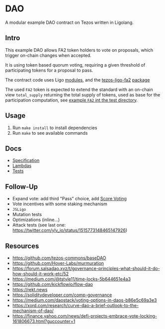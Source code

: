 # DAO

A modular example DAO contract on Tezos written in Ligolang.  

## Intro

This example DAO allows FA2 token holders to vote on proposals, which trigger
on-chain changes when accepted.

It is using token based quorum voting, requiring a given threshold of
participating tokens for a proposal to pass.

The contract code uses Ligo [modules](https://ligolang.org/docs/language-basics/modules/),
and the [tezos-ligo-fa2](https://www.npmjs.com/package/tezos-ligo-fa2) [package](https://ligolang.org/docs/advanced/package-management)

The used `FA2` token is expected to extend the standard with an on-chain view
`total_supply` returning the total supply of tokens, used as base for the
participation computation, see [example `FA2` int the test directory](./test/bootstrap/single_asset.mligo).

## Usage

1. Run `make install` to install dependencies
2. Run `make` to see available commands

## Docs

- [Specification](./docs/specification.md)
- [Lambdas](./docs/lambdas.md)
- [Tests](./docs/tests.md)

## Follow-Up

- Expand vote: add third "Pass" choice, add [Score Voting](https://en.wikipedia.org/wiki/Score_voting)
- Vote incentives with some staking mechanism
- `JSLigo`
- Mutation tests
- Optimizations (inline...)
- Attack tests (see last one: <https://twitter.com/ylv_io/status/1515773148465147926>)

## Resources

- <https://github.com/tezos-commons/baseDAO>
- <https://github.com/Hover-Labs/murmuration>
- <https://forum.salsadao.xyz/t/governance-principles-what-should-it-do-how-should-it-work-etc/52>
- <https://medium.com/@tstyle11/time-locks-5b644651e4a3>
- <https://github.com/kickflowio/flow-dao>
- <https://rekt.news>
- <https://soliditydeveloper.com/comp-governance>
- <https://medium.com/daostack/voting-options-in-daos-b86e5c69a3e3>
- <https://xord.com/research/curve-dao-a-brief-outlook-to-the-mechanism-of-dao/>
- <https://finance.yahoo.com/news/defi-projects-embrace-vote-locking-161806673.html?guccounter=1>
